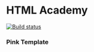 # HTML Academy

[![Build status][travis-image]][travis-url]

### Pink Template

[travis-image]: https://img.shields.io/travis/alex-pol/pink.svg?style=flat
[travis-url]: https://travis-ci.org/alex-pol/pink
